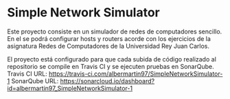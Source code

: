 # Simple Network Simulator

Este proyecto consiste en un simulador de redes de computadores sencillo. En el se podrá configurar hosts y routers acorde con los ejercicios de la asignatura Redes de Computadores de la Universidad Rey Juan Carlos. 

El proyecto está configurado para que cada subida de código realizado al repositorio se compile en Travis CI y se ejecuten pruebas en SonarQube.
Travis CI URL: https://travis-ci.com/albermartin97/SimpleNetworkSimulator-1
SonarQube URL: https://sonarcloud.io/dashboard?id=albermartin97_SimpleNetworkSimulator-1
